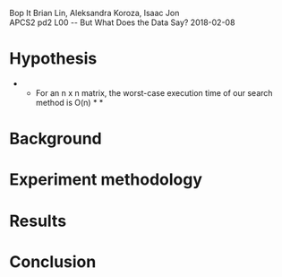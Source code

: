 Bop It 
Brian Lin, Aleksandra Koroza, Isaac Jon  
APCS2 pd2
L00 -- But What Does the Data Say?
2018-02-08

# Hypothesis
* * For an n x n matrix, the worst-case execution time of our search method is O(n) * *

# Background 


# Experiment methodology


# Results


# Conclusion

